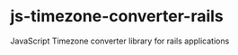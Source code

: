 js-timezone-converter-rails
===========================

JavaScript Timezone converter library for rails applications
